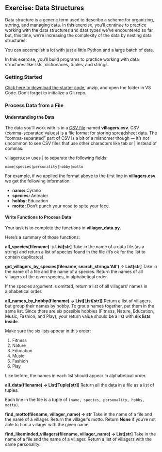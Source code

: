 ## Exercise: Data Structures

Data structure is a generic term used to describe a scheme for organizing, storing, and managing data. In this exercise, you’ll continue to practice working with the data structures and data types we’ve encountered so far but, this time, we’re increasing the complexity of the data by nesting data structures.

You can accomplish a lot with just a little Python and a large batch of data.

In this exercise, you’ll build programs to practice working with data structures like lists, dictionaries, tuples, and strings.


### Getting Started

[Click here to download the starter code](https://fellowship.hackbrightacademy.com/materials/shiptm1-devops/_downloads/2be176ab241f912c0d52472827110a44/devops-data-structs.zip), unzip, and open the folder in VS Code. Don’t forget to initialize a Git repo.


### Process Data from a File

#### Understanding the Data

The data you’ll work with is in a [CSV file](https://en.wikipedia.org/wiki/Comma-separated_values) named **villagers.csv**. CSV (comma-separated values) is a file format for storing spreadsheet data. The “comma-separated” part of CSV is a bit of a misnomer though — it’s not uncommon to see CSV files that use other characters like tab or | instead of commas.

villagers.csv uses | to separate the following fields:

    name|species|personality|hobby|motto

For example, if we applied the format above to the first line in **villagers.csv**, we get the following information:

- **name:** Cyrano
- **species:** Anteater
- **hobby:** Education
- **motto:** Don’t punch your nose to spite your face.

#### Write Functions to Process Data

Your task is to complete the functions in **villager_data.py**.

Here’s a summary of those functions:

**all_species(filename) → List[str]**
Take in the name of a data file (as a string) and return a list of species found in the file (it’s ok for the list to contain duplicates).

**get_villagers_by_species(filename, search_string='All') → List[str]**
Take in the name of a file and the name of a species. Return the names of all villagers of the given species, in alphabetical order.

If the species argument is omitted, return a list of all villagers’ names in alphabetical order.

**all_names_by_hobby(filename) → List[List[str]]**
Return a list of villagers, but group their names by hobby. To group names together, put them in the same list. Since there are six possible hobbies (Fitness, Nature, Education, Music, Fashion, and Play), your return value should be a list with **six lists inside**.

Make sure the six lists appear in this order:

1. Fitness
2. Nature
3. Education
4. Music
5. Fashion
6. Play

Like before, the names in each list should appear in alphabetical order.

**all_data(filename) → List[Tuple[str]]**
Return all the data in a file as a list of tuples.

Each line in the file is a tuple of `(name, species, personality, hobby, motto)`.

**find_motto(filename, villager_name) → str**
Take in the name of a file and the name of a villager. Return the villager’s motto. Return **None** if you’re not able to find a villager with the given name.

**find_likeminded_villagers(filename, villager_name) → List[str]**
Take in the name of a file and the name of a villager. Return a list of villagers with the same personality.
